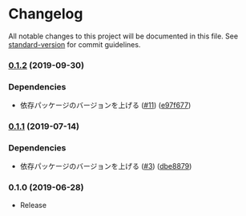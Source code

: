 # Changelog

All notable changes to this project will be documented in this file. See [standard-version](https://github.com/conventional-changelog/standard-version) for commit guidelines.

### [0.1.2](https://github.com/numb86/ken-all/compare/v0.1.1...v0.1.2) (2019-09-30)


### Dependencies

* 依存パッケージのバージョンを上げる ([#11](https://github.com/numb86/ken-all/issues/11)) ([e97f677](https://github.com/numb86/ken-all/commit/e97f677))



### [0.1.1](https://github.com/numb86/ken-all/compare/v0.1.0...v0.1.1) (2019-07-14)


### Dependencies

* 依存パッケージのバージョンを上げる ([#3](https://github.com/numb86/ken-all/issues/3)) ([dbe8879](https://github.com/numb86/ken-all/commit/dbe8879))



### 0.1.0 (2019-06-28)

* Release
